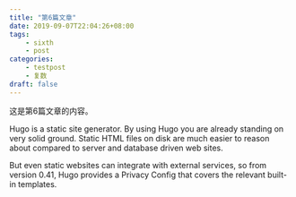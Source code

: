 ```yaml
---
title: "第6篇文章"
date: 2019-09-07T22:04:26+08:00
tags:
    - sixth
    - post
categories:
    - testpost
    - 复数
draft: false
---
```


这是第6篇文章的内容。

Hugo is a static site generator. By using Hugo you are already standing on very solid ground. Static HTML files on disk are much easier to reason about compared to server and database driven web sites.

But even static websites can integrate with external services, so from version 0.41, Hugo provides a Privacy Config that covers the relevant built-in templates.

